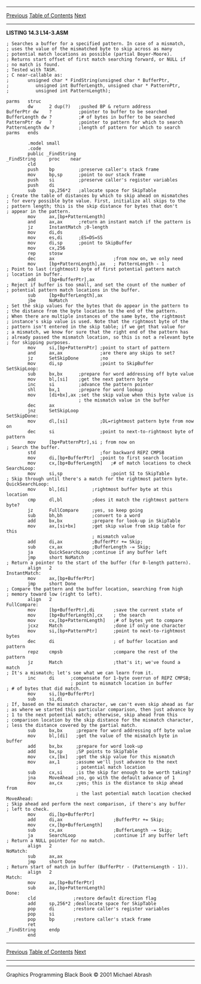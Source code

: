   ------------------------ --------------------------------- --------------------
  [Previous](14-04.html)   [Table of Contents](index.html)   [Next](14-06.html)
  ------------------------ --------------------------------- --------------------

**LISTING 14.3 L14-3.ASM**

    ; Searches a buffer for a specified pattern. In case of a mismatch,
    ; uses the value of the mismatched byte to skip across as many
    ; potential match locations as possible (partial Boyer-Moore).
    ; Returns start offset of first match searching forward, or NULL if
    ; no match is found.
    ; Tested with TASM.
    ; C near-callable as:
    ;       unsigned char * FindString(unsigned char * BufferPtr,
    ;          unsigned int BufferLength, unsigned char * PatternPtr,
    ;          unsigned int PatternLength);

    parms   struc
            dw      2 dup(?)   ;pushed BP & return address
    BufferPtr dw    ?          ;pointer to buffer to be searched
    BufferLength dw ?          ;# of bytes in buffer to be searched
    PatternPtr dw   ?          ;pointer to pattern for which to search
    PatternLength dw ?         ;length of pattern for which to search
    parms   ends

            .model small
            .code
            public _FindString
    _FindString     proc    near
            cld
            push    bp         ;preserve caller's stack frame
            mov     bp,sp      ;point to our stack frame
            push    si         ;preserve caller's register variables
            push    di
            sub     sp,256*2   ;allocate space for SkipTable
    ; Create the table of distances by which to skip ahead on mismatches
    ; for every possible byte value. First, initialize all skips to the
    ; pattern length; this is the skip distance for bytes that don't
    ; appear in the pattern.
            mov     ax,[bp+PatternLength]
            and     ax,ax      ;return an instant match if the pattern is
            jz      InstantMatch ;0-length
            mov     di,ds
            mov     es,di      ;ES=DS=SS
            mov     di,sp      ;point to SkipBuffer
            mov     cx,256
            rep     stosw
            dec     ax                      ;from now on, we only need
            mov     [bp+PatternLength],ax   ; PatternLength - 1
    ; Point to last (rightmost) byte of first potential pattern match
    ; location in buffer.
            add     [bp+BufferPtr],ax
    ; Reject if buffer is too small, and set the count of the number of
    ; potential pattern match locations in the buffer.
            sub     [bp+BufferLength],ax
            jbe     NoMatch
    ; Set the skip values for the bytes that do appear in the pattern to
    ; the distance from the byte location to the end of the pattern.
    ; When there are multiple instances of the same byte, the rightmost
    ; instance's skip value is used. Note that the rightmost byte of the
    ; pattern isn't entered in the skip table; if we get that value for
    ; a mismatch, we know for sure that the right end of the pattern has
    ; already passed the mismatch location, so this is not a relevant byte
    ; for skipping purposes.
            mov     si,[bp+PatternPtr] ;point to start of pattern
            and     ax,ax              ;are there any skips to set?
            jz      SetSkipDone        ;no
            mov     di,sp              ;point to SkipBuffer
    SetSkipLoop:
            sub     bx,bx      ;prepare for word addressing off byte value
            mov     bl,[si]    ;get the next pattern byte
            inc     si         ;advance the pattern pointer
            shl     bx,1       ;prepare for word lookup
            mov     [di+bx],ax ;set the skip value when this byte value is
                               ; the mismatch value in the buffer
            dec     ax
            jnz     SetSkipLoop
    SetSkipDone:
            mov     dl,[si]            ;DL=rightmost pattern byte from now on
            dec     si                 ;point to next-to-rightmost byte of pattern
            mov     [bp+PatternPtr],si ; from now on
    ; Search the buffer.
            std                        ;for backward REPZ CMPSB
            mov     di,[bp+BufferPtr]  ;point to first search location
            mov     cx,[bp+BufferLength]   ;# of match locations to check
    SearchLoop:
            mov     si,sp                  ;point SI to SkipTable
    ; Skip through until there's a match for the rightmost pattern byte.
    QuickSearchLoop:
            mov     bl,[di]         ;rightmost buffer byte at this location
            cmp     dl,bl           ;does it match the rightmost pattern byte?
            jz      FullCompare     ;yes, so keep going
            sub     bh,bh           ;convert to a word
            add     bx,bx           ;prepare for look-up in SkipTable
            mov     ax,[si+bx]      ;get skip value from skip table for this
                                    ; mismatch value
            add     di,ax           ;BufferPtr += Skip;
            sub     cx,ax           ;BufferLength -= Skip;
            ja      QuickSearchLoop ;continue if any buffer left
            jmp     short NoMatch
    ; Return a pointer to the start of the buffer (for 0-length pattern).
            align   2
    InstantMatch:
            mov     ax,[bp+BufferPtr]
            jmp     short Done
    ; Compare the pattern and the buffer location, searching from high
    ; memory toward low (right to left).
            align   2
    FullCompare:
            mov     [bp+BufferPtr],di       ;save the current state of
            mov     [bp+BufferLength],cx    ; the search
            mov     cx,[bp+PatternLength]   ;# of bytes yet to compare
            jcxz    Match                   ;done if only one character
            mov     si,[bp+PatternPtr]      ;point to next-to-rightmost bytes
            dec     di                      ; of buffer location and pattern
            repz    cmpsb                   ;compare the rest of the pattern
            jz      Match                   ;that's it; we've found a match
    ; It's a mismatch; let's see what we can learn from it.
            inc     di      ;compensate for 1-byte overrun of REPZ CMPSB;
                            ; point to mismatch location in buffer
    ; # of bytes that did match.
            mov     si,[bp+BufferPtr]
            sub     si,di
    ; If, based on the mismatch character, we can't even skip ahead as far
    ; as where we started this particular comparison, then just advance by
    ; 1 to the next potential match; otherwise, skip ahead from this
    ; comparison location by the skip distance for the mismatch character,
    ; less the distance covered by the partial match.
            sub     bx,bx     ;prepare for word addressing off byte value
            mov     bl,[di]   ;get the value of the mismatch byte in buffer
            add     bx,bx     ;prepare for word look-up
            add     bx,sp     ;SP points to SkipTable
            mov     cx,[bx]   ;get the skip value for this mismatch
            mov     ax,1      ;assume we'll just advance to the next
                              ; potential match location
            sub     cx,si     ;is the skip far enough to be worth taking?
            jna     MoveAhead ;no, go with the default advance of 1
            mov     ax,cx     ;yes; this is the distance to skip ahead from
                              ; the last potential match location checked
    MoveAhead:
    ; Skip ahead and perform the next comparison, if there's any buffer
    ; left to check.
            mov     di,[bp+BufferPtr]
            add     di,ax                   ;BufferPtr += Skip;
            mov     cx,[bp+BufferLength]
            sub     cx,ax                   ;BufferLength -= Skip;
            ja      SearchLoop              ;continue if any buffer left
    ; Return a NULL pointer for no match.
            align   2
    NoMatch:
            sub     ax,ax
            jmp     short Done
    ; Return start of match in buffer (BufferPtr - (PatternLength - 1)).
            align   2
    Match:
            mov     ax,[bp+BufferPtr]
            sub     ax,[bp+PatternLength]
    Done:
            cld              ;restore default direction flag
            add     sp,256*2 ;deallocate space for SkipTable
            pop     di       ;restore caller's register variables
            pop     si
            pop     bp       ;restore caller's stack frame
            ret
    _FindString     endp
            end

  ------------------------ --------------------------------- --------------------
  [Previous](14-04.html)   [Table of Contents](index.html)   [Next](14-06.html)
  ------------------------ --------------------------------- --------------------

* * * * *

Graphics Programming Black Book © 2001 Michael Abrash

